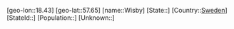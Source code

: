 ﻿---
location: [57.65,18.43]
type: City
tags:
- geo/City


SpocWebEntityId: 35653
isDeleted: false
confidential: public

---
[geo-lon::18.43]
[geo-lat::57.65]
[name::Wisby]
[State::]
[Country::[Sweden](geo/Continent/Europe/Sweden.md)]
[StateId::]
[Population::]
[Unknown::]

